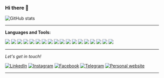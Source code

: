 ### Hi there 👋

![GitHub stats](https://github-readme-stats.vercel.app/api?username=josesaulguerrero&show_icons=true&hide_border=true)

---

**Languages and Tools:** 
<p align="left">
  <img src = "https://img.shields.io/badge/-HTML5-E34F26?style=flat&logo=html5&logoColor=white"> <img src = "https://img.shields.io/badge/-CSS3-1572B6?style=flat&logo=css3&logoColor=white">
  <img src="https://img.shields.io/badge/-Bootstrap-563D7C?style=flat&logo=bootstrap&logoColor=white">
  <img src="https://img.shields.io/badge/-JavaScript-eed718?style=flat&logo=javascript&logoColor=ffffff">
  <img src="https://img.shields.io/badge/-Node.js-3C873A?style=flat&logo=Node.js&logoColor=white">
  <img src="https://img.shields.io/badge/-Webpack-3C873A?style=flat&logo=webpack&logoColor=white">
  <img src="https://img.shields.io/badge/-Babel-3C873A?style=flat&logo=babel&logoColor=white">
  <img src="https://img.shields.io/badge/-Sass-cc6699?style=flat&logo=sass&logoColor=ffffff">
  <img src="https://img.shields.io/badge/-Stylus-cc6699?style=flat&logo=stylus&logoColor=ffffff">
  <img src="https://img.shields.io/badge/-StyledComponents-cc6699?style=flat&logo=styledcomponents&logoColor=ffffff">
  <img src="https://img.shields.io/badge/-React-000000?style=flat&logo=react&logoColor=00c8ff">
  <img src="https://img.shields.io/badge/-PWA-5A0FC8?style=flat&logo=PWA&logoColor=white">
  <img src="http://img.shields.io/badge/-Git-F1502F?style=flat&logo=git&logoColor=FFFFFF">
  <img src="http://img.shields.io/badge/-Github-000000?style=flat&logo=github&logoColor=FFFFFF">
  <img src="http://img.shields.io/badge/-VS%20Code-007ACC?style=flat&logo=visual%20studio%20code&logoColor=white">
  <img src="http://img.shields.io/badge/-Heroku-430098?style=flat&logo=heroku&logoColor=white">
  <img src="http://img.shields.io/badge/-Vercel-black?style=flat&logo=vercel&logoColor=white">
  <img src="http://img.shields.io/badge/-Netlify-black?style=flat&logo=netlify&logoColor=white">
</p>

---

<i>Let's get in touch!</i><br>

<a href="https://www.linkedin.com/in/jose-serrano-6b192317a/" target="_blank"><img src="https://img.shields.io/badge/LinkedIn-%230077B5.svg?&style=flat-square&logo=linkedin&logoColor=white" alt="LinkedIn"></a>
<a href="https://www.instagram.com/josesaulserrano_xd/" target="_blank"><img src="https://img.shields.io/badge/Instagram-%23E4405F.svg?&style=flat-square&logo=instagram&logoColor=white" alt="Instagram"></a>
<a href="https://www.facebook.com/jose.guerreroserrano.1/" target="_blank"><img src="https://img.shields.io/badge/Facebook-%231877F2.svg?&style=flat-square&logo=facebook&logoColor=white" alt="Facebook"></a>
<a href="https://t.me/JoseSaul15" target="_blank"><img src="https://img.shields.io/badge/-Telegram-2CA5E0.svg?style=flat-square&logo=telegram&logoColor=white" alt="Telegram"></a>
<a href="https://joseguerreroserrano.netlify.app/" target="_blank"><img src="https://img.shields.io/badge/-JoseSaul-000000?style=flat-square&logo=react&logoColor=white" alt="Personal website"></a>

---
